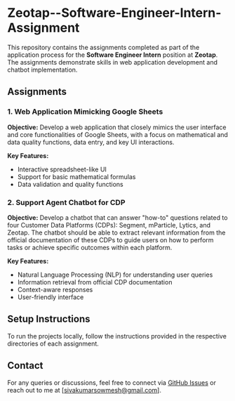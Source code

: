 # Zeotap--Software-Engineer-Intern-Assignment

This repository contains the assignments completed as part of the application process for the **Software Engineer Intern** position at **Zeotap**. The assignments demonstrate skills in web application development and chatbot implementation.

## Assignments

### 1. Web Application Mimicking Google Sheets
**Objective:**
Develop a web application that closely mimics the user interface and core functionalities of Google Sheets, with a focus on mathematical and data quality functions, data entry, and key UI interactions.

**Key Features:**
- Interactive spreadsheet-like UI
- Support for basic mathematical formulas
- Data validation and quality functions

### 2. Support Agent Chatbot for CDP
**Objective:**
Develop a chatbot that can answer "how-to" questions related to four Customer Data Platforms (CDPs): Segment, mParticle, Lytics, and Zeotap. The chatbot should be able to extract relevant information from the official documentation of these CDPs to guide users on how to perform tasks or achieve specific outcomes within each platform.

**Key Features:**
- Natural Language Processing (NLP) for understanding user queries
- Information retrieval from official CDP documentation
- Context-aware responses
- User-friendly interface

## Setup Instructions
To run the projects locally, follow the instructions provided in the respective directories of each assignment.

## Contact
For any queries or discussions, feel free to connect via [GitHub Issues](https://github.com/epiccodewiz/Zeotap--Software-Engineer-Intern-Assignment/issues) or reach out to me at [sivakumarsowmesh@gmail.com].

